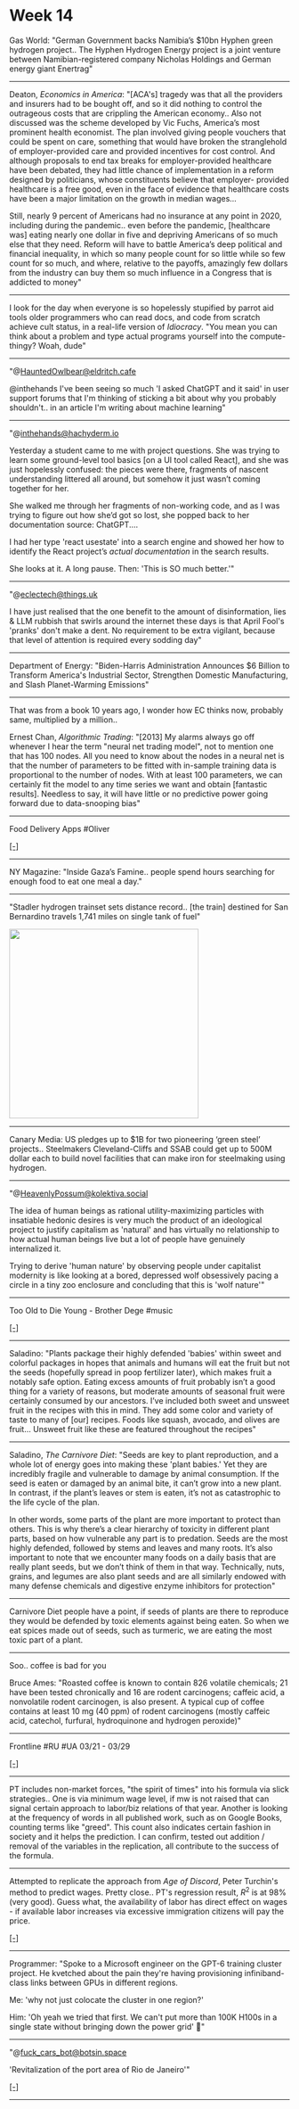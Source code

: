 # Week 14

Gas World: "German Government backs Namibia’s $10bn Hyphen green
hydrogen project.. The Hyphen Hydrogen Energy project is a joint
venture between Namibian-registered company Nicholas Holdings and
German energy giant Enertrag"

---

Deaton, *Economics in America*: "[ACA's] tragedy was that all the
providers and insurers had to be bought off, and so it did nothing to
control the outrageous costs that are crippling the American
economy.. Also not discussed was the scheme developed by Vic Fuchs,
America’s most prominent health economist. The plan involved giving
people vouchers that could be spent on care, something that would have
broken the stranglehold of employer-provided care and provided
incentives for cost control. And although proposals to end tax breaks
for employer-provided healthcare have been debated, they had little
chance of implementation in a reform designed by politicians, whose
constituents believe that employer- provided healthcare is a free
good, even in the face of evidence that healthcare costs have been a
major limitation on the growth in median wages...

Still, nearly 9 percent of Americans had no insurance at any point in
2020, including during the pandemic.. even before the pandemic,
[healthcare was] eating nearly one dollar in five and depriving
Americans of so much else that they need. Reform will have to battle
America’s deep political and financial inequality, in which so many
people count for so little while so few count for so much, and where,
relative to the payoffs, amazingly few dollars from the industry can
buy them so much influence in a Congress that is addicted to money"

---

I look for the day when everyone is so hopelessly stupified by parrot
aid tools older programmers who can read docs, and code from scratch
achieve cult status, in a real-life version of *Idiocracy*. "You mean
you can think about a problem and type actual programs yourself into
the compute-thingy?  Woah, dude"

---

"@HauntedOwlbear@eldritch.cafe

@inthehands I've been seeing so much 'I asked ChatGPT and it said' in
user support forums that I'm thinking of sticking a bit about why you
probably shouldn't.. in an article I'm writing about machine learning"

---

"@inthehands@hachyderm.io

Yesterday a student came to me with project questions. She was trying
to learn some ground-level tool basics [on a UI tool called React],
and she was just hopelessly confused: the pieces were there, fragments
of nascent understanding littered all around, but somehow it just
wasn’t coming together for her.

She walked me through her fragments of non-working code, and as I was
trying to figure out how she’d got so lost, she popped back to her
documentation source: ChatGPT....

I had her type 'react usestate' into a search engine and showed her
how to identify the React project’s *actual documentation* in the
search results.

She looks at it. A long pause. Then: 'This is SO much better.'"

---

"@eclectech@things.uk

I have just realised that the one benefit to the amount of
disinformation, lies & LLM rubbish that swirls around the internet
these days is that April Fool's 'pranks' don't make a dent. No
requirement to be extra vigilant, because that level of attention is
required every sodding day"

---

Department of Energy: "Biden-Harris Administration Announces $6
Billion to Transform America's Industrial Sector, Strengthen Domestic
Manufacturing, and Slash Planet-Warming Emissions"

---

That was from a book 10 years ago, I wonder how EC thinks now,
probably same, multiplied by a million..

Ernest Chan, *Algorithmic Trading*: "[2013] My alarms always go off
whenever I hear the term "neural net trading model", not to mention
one that has 100 nodes. All you need to know about the nodes in a
neural net is that the number of parameters to be fitted with
in-sample training data is proportional to the number of nodes. With
at least 100 parameters, we can certainly fit the model to any time
series we want and obtain [fantastic results]. Needless to say, it
will have little or no predictive power going forward due to
data-snooping bias"

---

Food Delivery Apps \#Oliver

[[-]](https://youtu.be/VOhHKYRXXhs?t=942)

---

NY Magazine: "Inside Gaza’s Famine.. people spend hours searching for
enough food to eat one meal a day."

---

"Stadler hydrogen trainset sets distance record.. [the train] destined
for San Bernardino travels 1,741 miles on single tank of fuel"

<img width='340' src='https://www.trains.com/wp-content/uploads/2022/09/TRN_California_Hydrogen_1_Fender.jpg'/> 

---

Canary Media: US pledges up to $1B for two pioneering ​‘green steel’
projects.. Steelmakers Cleveland-Cliffs and SSAB could get up to 500M
dollar each to build novel facilities that can make iron for
steelmaking using hydrogen.

---

"@HeavenlyPossum@kolektiva.social

The idea of human beings as rational utility-maximizing particles with
insatiable hedonic desires is very much the product of an ideological
project to justify capitalism as 'natural' and has virtually no
relationship to how actual human beings live but a lot of people have
genuinely internalized it.

Trying to derive 'human nature' by observing people under capitalist
modernity is like looking at a bored, depressed wolf obsessively
pacing a circle in a tiny zoo enclosure and concluding that this is
'wolf nature'"

---

Too Old to Die Young - Brother Dege \#music

[[-]](https://youtu.be/FQNFcYvILJE)

---

Saladino: "Plants package their highly defended 'babies' within sweet
and colorful packages in hopes that animals and humans will eat the
fruit but not the seeds (hopefully spread in poop fertilizer later),
which makes fruit a notably safe option. Eating excess amounts of
fruit probably isn’t a good thing for a variety of reasons, but
moderate amounts of seasonal fruit were certainly consumed by our
ancestors. I’ve included both sweet and unsweet fruit in the recipes
with this in mind. They add some color and variety of taste to many of
[our] recipes. Foods like squash, avocado, and olives are
fruit... Unsweet fruit like these are featured throughout the recipes"

---

Saladino, *The Carnivore Diet*: "Seeds are key to plant reproduction,
and a whole lot of energy goes into making these 'plant babies.' Yet
they are incredibly fragile and vulnerable to damage by animal
consumption. If the seed is eaten or damaged by an animal bite, it
can’t grow into a new plant. In contrast, if the plant’s leaves or
stem is eaten, it’s not as catastrophic to the life cycle of the plan.

In other words, some parts of the plant are more important to protect
than others. This is why there’s a clear hierarchy of toxicity in
different plant parts, based on how vulnerable any part is to
predation. Seeds are the most highly defended, followed by stems and
leaves and many roots. It’s also important to note that we encounter
many foods on a daily basis that are really plant seeds, but we don’t
think of them in that way. Technically, nuts, grains, and legumes are
also plant seeds and are all similarly endowed with many defense
chemicals and digestive enzyme inhibitors for protection"

---

Carnivore Diet people have a point, if seeds of plants are there to
reproduce they would be defended by toxic elements against being
eaten. So when we eat spices made out of seeds, such as turmeric, we
are eating the most toxic part of a plant.

---

Soo.. coffee is bad for you

Bruce Ames: "Roasted coffee is known to contain 826 volatile
chemicals; 21 have been tested chronically and 16 are rodent
carcinogens; caffeic acid, a nonvolatile rodent carcinogen, is also
present. A typical cup of coffee contains at least 10 mg (40 ppm) of
rodent carcinogens (mostly caffeic acid, catechol, furfural,
hydroquinone and hydrogen peroxide)"

---

Frontline \#RU \#UA 03/21 - 03/29

[[-]](mbl/2024/ukrdata/map11.html)

---

PT includes non-market forces, "the spirit of times" into his formula
via slick strategies.. One is via minimum wage level, if mw is not
raised that can signal certain approach to labor/biz relations of that
year. Another is looking at the frequency of words in all published
work, such as on Google Books, counting terms like "greed". This count
also indicates certain fashion in society and it helps the prediction.
I can confirm, tested out addition / removal of the variables in the
replication, all contribute to the success of the formula.

---

Attempted to replicate the approach from *Age of Discord*, Peter
Turchin's method to predict wages. Pretty close.. PT's regression
result, $R^2$ is at 98% (very good). Guess what, the availability of
labor has direct effect on wages - if available labor increases via
excessive immigration citizens will pay the price.


[[-]](2024/03/wage-predict-turchin.html)

---

Programmer: "Spoke to a Microsoft engineer on the GPT-6 training
cluster project.  He kvetched about the pain they're having
provisioning infiniband-class links between GPUs in different regions.

Me: 'why not just colocate the cluster in one region?'

Him: 'Oh yeah we tried that first. We can't put more than 100K H100s
in a single state without bringing down the power grid' 🤯"

---

"@fuck_cars_bot@botsin.space

'Revitalization of the port area of Rio de Janeiro'"

[[-]](https://files.botsin.space/media_attachments/files/112/161/966/228/252/230/small/d1baa28b4fd59238.jpeg)

---

